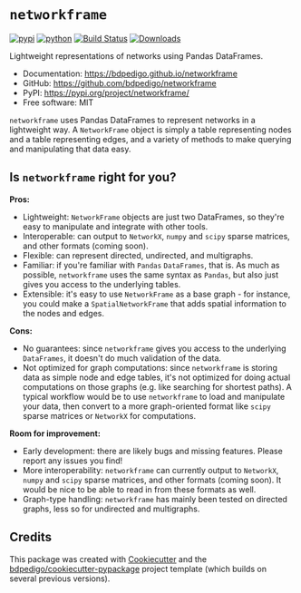 # `networkframe`

[![pypi](https://img.shields.io/pypi/v/networkframe.svg)](https://pypi.org/project/networkframe/)
[![python](https://img.shields.io/pypi/pyversions/networkframe.svg)](https://pypi.org/project/networkframe/)
[![Build Status](https://github.com/bdpedigo/networkframe/actions/workflows/dev.yml/badge.svg)](https://github.com/bdpedigo/networkframe/actions/workflows/dev.yml)
[![Downloads](https://static.pepy.tech/badge/networkframe)](https://pepy.tech/project/networkframe)

Lightweight representations of networks using Pandas DataFrames.

- Documentation: <https://bdpedigo.github.io/networkframe>
- GitHub: <https://github.com/bdpedigo/networkframe>
- PyPI: <https://pypi.org/project/networkframe/>
- Free software: MIT

`networkframe` uses Pandas DataFrames to represent networks in a lightweight way.
A `NetworkFrame` object is simply a table representing nodes and a table representing
edges, and a variety of methods to make querying and manipulating that data easy.

## Is `networkframe` right for you?

**Pros:**

- Lightweight: `NetworkFrame` objects are just two DataFrames, so they're easy to manipulate and integrate with other tools.
- Interoperable: can output to `NetworkX`, `numpy` and `scipy` sparse matrices, and other formats (coming soon).
- Flexible: can represent directed, undirected, and multigraphs.
- Familiar: if you're familiar with `Pandas` `DataFrames`, that is. As much as possible, `networkframe` uses the same syntax as `Pandas`, but also just gives you access to the underlying tables.
- Extensible: it's easy to use `NetworkFrame` as a base graph - for instance, you could make a `SpatialNetworkFrame` that adds spatial information to the nodes and edges.

**Cons:**

- No guarantees: since `networkframe` gives you access to the underlying `DataFrames`, it doesn't do much validation of the data.
- Not optimized for graph computations: since `networkframe` is storing data as simple node and edge tables, it's not optimized for doing actual computations on those graphs (e.g. like searching for shortest paths). A typical workflow would be to use `networkframe` to load and manipulate your data, then convert to a more graph-oriented format like `scipy` sparse matrices or `NetworkX` for computations.

**Room for improvement:**

- Early development: there are likely bugs and missing features. Please report any issues you find!
- More interoperability: `networkframe` can currently output to `NetworkX`, `numpy` and `scipy` sparse matrices, and other formats (coming soon). It would be nice to be able to read in from these formats as well.
- Graph-type handling: `networkframe` has mainly been tested on directed graphs, less so for undirected and multigraphs.

## Credits

This package was created with [Cookiecutter](https://github.com/audreyr/cookiecutter) and the [bdpedigo/cookiecutter-pypackage](https://github.com/bdpedigo/cookiecutter-pypackage) project template (which builds on several previous versions).
